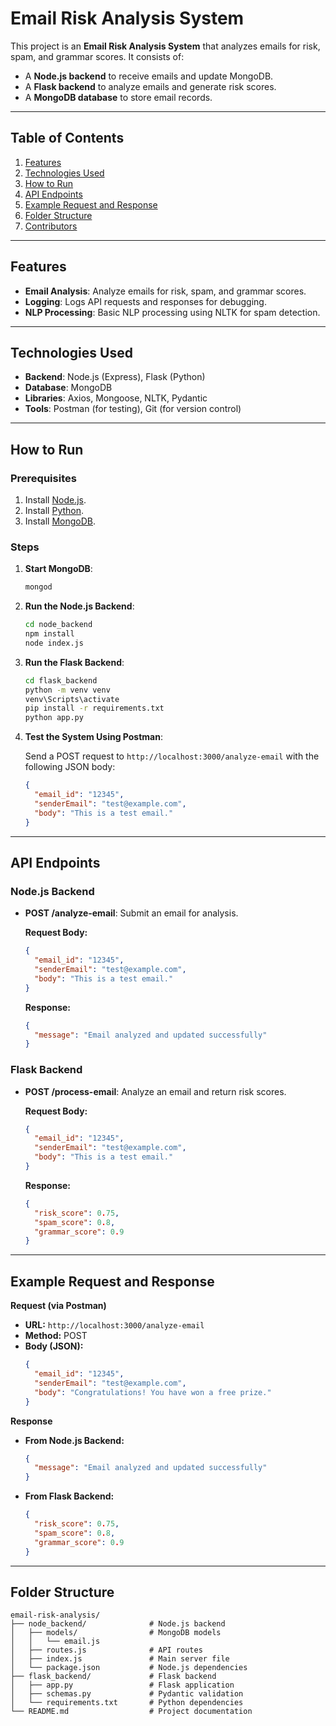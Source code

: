 # Email Risk Analysis System

This project is an **Email Risk Analysis System** that analyzes emails for risk, spam, and grammar scores. It consists of:
- A **Node.js backend** to receive emails and update MongoDB.
- A **Flask backend** to analyze emails and generate risk scores.
- A **MongoDB database** to store email records.

---

## Table of Contents
1. [Features](#features)
2. [Technologies Used](#technologies-used)
3. [How to Run](#how-to-run)
4. [API Endpoints](#api-endpoints)
5. [Example Request and Response](#example-request-and-response)
6. [Folder Structure](#folder-structure)
7. [Contributors](#contributors)

---

## Features
- **Email Analysis**: Analyze emails for risk, spam, and grammar scores.
- **Logging**: Logs API requests and responses for debugging.
- **NLP Processing**: Basic NLP processing using NLTK for spam detection.

---

## Technologies Used
- **Backend**: Node.js (Express), Flask (Python)
- **Database**: MongoDB
- **Libraries**: Axios, Mongoose, NLTK, Pydantic
- **Tools**: Postman (for testing), Git (for version control)

---

## How to Run

### Prerequisites
1. Install [Node.js](https://nodejs.org/).
2. Install [Python](https://www.python.org/).
3. Install [MongoDB](https://www.mongodb.com/).

### Steps
1. **Start MongoDB**:
   ```bash
   mongod
   ```
2. **Run the Node.js Backend**:
   ```bash
   cd node_backend
   npm install
   node index.js
   ```
3. **Run the Flask Backend**:
   ```bash
   cd flask_backend
   python -m venv venv
   venv\Scripts\activate
   pip install -r requirements.txt
   python app.py
   ```

4. **Test the System Using Postman**:
   
   Send a POST request to `http://localhost:3000/analyze-email` with the following JSON body:
   ```json
   {
     "email_id": "12345",
     "senderEmail": "test@example.com",
     "body": "This is a test email."
   }
   ```

---

## API Endpoints

### Node.js Backend
- **POST /analyze-email**: Submit an email for analysis.

  **Request Body:**
  ```json
  {
    "email_id": "12345",
    "senderEmail": "test@example.com",
    "body": "This is a test email."
  }
  ```
  **Response:**
  ```json
  {
    "message": "Email analyzed and updated successfully"
  }
  ```

### Flask Backend
- **POST /process-email**: Analyze an email and return risk scores.

  **Request Body:**
  ```json
  {
    "email_id": "12345",
    "senderEmail": "test@example.com",
    "body": "This is a test email."
  }
  ```
  **Response:**
  ```json
  {
    "risk_score": 0.75,
    "spam_score": 0.8,
    "grammar_score": 0.9
  }
  ```

---

## Example Request and Response

**Request (via Postman)**
- **URL:** `http://localhost:3000/analyze-email`
- **Method:** POST
- **Body (JSON):**
  ```json
  {
    "email_id": "12345",
    "senderEmail": "test@example.com",
    "body": "Congratulations! You have won a free prize."
  }
  ```

**Response**
- **From Node.js Backend:**
  ```json
  {
    "message": "Email analyzed and updated successfully"
  }
  ```
- **From Flask Backend:**
  ```json
  {
    "risk_score": 0.75,
    "spam_score": 0.8,
    "grammar_score": 0.9
  }
  ```

---

## Folder Structure
```
email-risk-analysis/
├── node_backend/              # Node.js backend
│   ├── models/                # MongoDB models
│   │   └── email.js
│   ├── routes.js              # API routes
│   ├── index.js               # Main server file
│   └── package.json           # Node.js dependencies
├── flask_backend/             # Flask backend
│   ├── app.py                 # Flask application
│   ├── schemas.py             # Pydantic validation
│   └── requirements.txt       # Python dependencies
└── README.md                  # Project documentation
```
